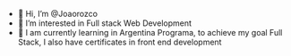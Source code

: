- 👋 Hi, I’m @Joaorozco
- 👀 I’m interested in Full stack Web Development
- 🌱 I am currently learning in Argentina Programa, to achieve my goal Full Stack, I also have certificates in front end development
<!---
Joaorozco/Joaorozco is a ✨ special ✨ repository because its `README.md` (this file) appears on your GitHub profile.
You can click the Preview link to take a look at your changes.
--->
